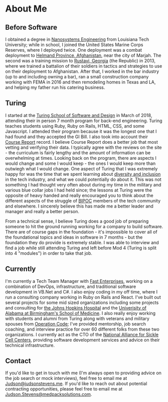# About Me

## Before Software

I obtained a degree in [Nanosystems Engineering][1] from Louisiana Tech University; while in school, I joined the United States Marine Corps Reserves, where I deployed twice. One deployment was a combat deployment to [Helmand Province, Afghanistan][2], near the city of Marjah. The second was a training mission to [Rustavi, Georgia][3] (the Republic) in 2013, where we trained a battalion of their soldiers in tactics and strategies to use on their deployment to Afghanistan. After that, I worked in the bar industry (up to and including owning a bar), ran a small construction company working with FEMA in 2016 and then remodeling homes in Texas and LA, and helping my father run his catering business. 

## Turing

I started at the [Turing School of Software and Design][4] in March of 2018, attending their in person 7 month program for back-end engineering. Turing teaches students using Ruby, Ruby on Rails, HTML, CSS, and some Javascript. I attended their program because it was the longest one that I had found and they accepted the GI Bill. I also took into account their [Course Report][5] record. I believe Course Report does a better job that most vetting and verifying their data. I typically agree with the reviews on the site - the curriculum is fairly lengthy and the amount of information can be overwhelming at times. Looking back on the program, there are aspects I would change and some I would keep - the ones I would keep more than outwiegh what I would change. One aspect of Turing that I was extremely happy for was the time that we spent learning about [diversity and inclusion][6] in the tech industry, and what we could potentially do about it. This was not something I had thought very often about during my time in the military and various blue collar jobs I had held since; the lessons at Turing were the opposite of heavy handed and really encouraged you to think about the different aspects of the struggle of [BIPOC][7] members of the tech community and elsewhere. I sincerely believe this has made me a better leader and manager and really a better person. 

From a technical sense, I believe Turing does a good job of preparing someone to hit the ground running working for a company to build software. There are of course gaps in the foundation - it's impossible to cover all of the foundational topics and ideas in software in 7 months - but the foundation they do provide is extremely stable. I was able to interview and find a job while still attending Turing and left before Mod 4 (Turing is split into 4 "modules") in order to take that job.

## Currently

I'm currently a Tech Team Manager with [Fast Enterprises][8], working on a combination of DevOps, infrastructure, and traditional software development in VB.Net and C#. I also enjoy coding in my off time, where I run a consulting company working in Ruby on Rails and React. I've built out several projects for some mid sized organizations including some projects and consulting for [the Johns Hopkins Hospital][9] and the [Univerisity of Alabama at Birmingham's School of Medicine][10]. I also really enjoy working with students and alumni from Turing along with veterans and military spouses from [Operation Code][11]; I've provided mentorship, job search coaching, and interview practice for over 60 different folks from these two organizations. I currently act as the CTO of the [National Alliance for Sickle Cell Centers][12], providing software development services and advice on their technical infrastructure. 

## Contact

If you'd like to get in touch with me (I'm always open to providing advice on the job search or mock interviews), feel free to email me at [Judson@judsonstevens.me](mailto:judson@judsonstevens.me). If you'd like to reach out about potential contracting opportunities, please feel free to email me at [Judson.Stevens@medpacksolutions.com](mailto:judson.stevens@medpacksolutions.com).

[1]: <https://coes.latech.edu/undergraduate-programs/nanosystems-engineering/> "LA Tech's page about Nanosystems Engineering"
[2]: <https://goo.gl/maps/MXRuGwXeYPc9aqme9> "Google Maps page for Marjah, Afghanistan"
[3]: <https://goo.gl/maps/pdiRzbdZSKGBNS8p7> "Google Maps page for Rustavi, Georgia"
[4]: <https://www.turing.io> "Visit the Turing School of Software and Design website"
[5]: <https://www.coursereport.com/schools/turing> "Turing's Course Report page"
[6]: <https://techcrunch.com/2019/06/17/the-future-of-diversity-and-inclusion-in-tech/?guccounter=1&guce_referrer=aHR0cHM6Ly93d3cuZ29vZ2xlLmNvbS8&guce_referrer_sig=AQAAAJA-dHiSRkuGrHj85jzigPSFwm5PEKM5tpNErQ7S4CaJh560HbekJ0z7NWKC_-eLPQyYIHIkwXozDZo-DsvfNwA2yjz7R_fpYaV8ogbR5sXLf2Ifybe4Nd1JvzxN8DLGQhnLYKOM4v-PHQV6nWhZCwr_lZbWn_l0TeYSJUy2YjA4> "Tech Crunch article about diversity and inclusion in tech"
[7]: <https://www.nytimes.com/article/what-is-bipoc.html> "A NYTimes article about the acronym BIPOC"
[8]: <https://www.fastenterprises.com/> "Fast Enterprises home page"
[9]: <https://www.hopkinsmedicine.org/the_johns_hopkins_hospital/> "Johns Hopkins Hospital home page"
[10]: <https://www.uab.edu/medicine/home/> "University of Alabama at Birmingham School of Medicine home page"
[11]: <https://operationcode.org/> "Operation Code home page"
[12]: <https://www.sicklecellcenters.org/> "National Alliance for Sickle Cell Centers home page"